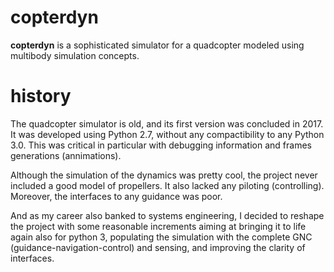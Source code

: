 # copterdyn

**copterdyn** is a sophisticated simulator for a quadcopter modeled using
multibody simulation concepts.

# history

The quadcopter simulator is old, and its first version was concluded in 2017.
It was developed using Python 2.7, without any compactibility to any Python
3.0. This was critical in particular with debugging information and frames
generations (annimations).

Although the simulation of the dynamics was pretty cool, the project never
included a good model of propellers. It also lacked any piloting (controlling).
Moreover, the interfaces to any guidance was poor.

And as my career also banked to systems engineering, I decided to reshape the
project with some reasonable increments aiming at bringing it to life again
also for python 3, populating the simulation with the complete GNC
(guidance-navigation-control) and sensing, and improving the clarity of
interfaces. 

